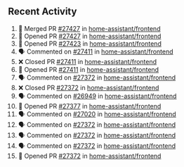 ## Recent Activity

<!--START_SECTION:activity-->
1. 🎉 Merged PR [#27427](https://github.com/home-assistant/frontend/pull/27427) in [home-assistant/frontend](https://github.com/home-assistant/frontend)
2. 💪 Opened PR [#27427](https://github.com/home-assistant/frontend/pull/27427) in [home-assistant/frontend](https://github.com/home-assistant/frontend)
3. 💪 Opened PR [#27423](https://github.com/home-assistant/frontend/pull/27423) in [home-assistant/frontend](https://github.com/home-assistant/frontend)
4. 🗣 Commented on [#27411](https://github.com/home-assistant/frontend/issues/27411) in [home-assistant/frontend](https://github.com/home-assistant/frontend)
5. ❌ Closed PR [#27411](https://github.com/home-assistant/frontend/pull/27411) in [home-assistant/frontend](https://github.com/home-assistant/frontend)
6. 💪 Opened PR [#27411](https://github.com/home-assistant/frontend/pull/27411) in [home-assistant/frontend](https://github.com/home-assistant/frontend)
7. 🗣 Commented on [#27372](https://github.com/home-assistant/frontend/issues/27372) in [home-assistant/frontend](https://github.com/home-assistant/frontend)
8. ❌ Closed PR [#27372](https://github.com/home-assistant/frontend/pull/27372) in [home-assistant/frontend](https://github.com/home-assistant/frontend)
9. 🗣 Commented on [#26949](https://github.com/home-assistant/frontend/issues/26949) in [home-assistant/frontend](https://github.com/home-assistant/frontend)
10. 💪 Opened PR [#27377](https://github.com/home-assistant/frontend/pull/27377) in [home-assistant/frontend](https://github.com/home-assistant/frontend)
11. 🗣 Commented on [#27020](https://github.com/home-assistant/frontend/issues/27020) in [home-assistant/frontend](https://github.com/home-assistant/frontend)
12. 🗣 Commented on [#27372](https://github.com/home-assistant/frontend/issues/27372) in [home-assistant/frontend](https://github.com/home-assistant/frontend)
13. 🗣 Commented on [#27372](https://github.com/home-assistant/frontend/issues/27372) in [home-assistant/frontend](https://github.com/home-assistant/frontend)
14. 🗣 Commented on [#27372](https://github.com/home-assistant/frontend/issues/27372) in [home-assistant/frontend](https://github.com/home-assistant/frontend)
15. 💪 Opened PR [#27372](https://github.com/home-assistant/frontend/pull/27372) in [home-assistant/frontend](https://github.com/home-assistant/frontend)
<!--END_SECTION:activity-->
